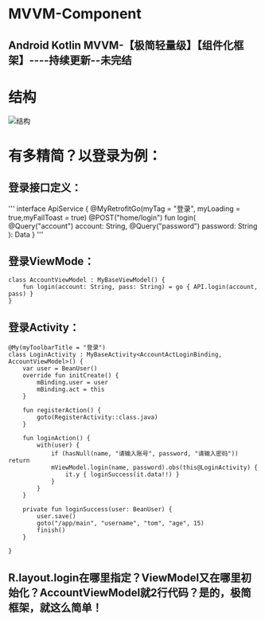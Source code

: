 # MVVM-Component
## Android Kotlin MVVM-【极简轻量级】【组件化框架】----持续更新--未完结

# 结构
![结构](https://user-images.githubusercontent.com/4067327/125152474-577f7880-e17f-11eb-8e94-8813379e2d53.jpg)

# 有多精简？以登录为例：
## 登录接口定义：
'''
interface ApiService {
    @MyRetrofitGo(myTag = "登录", myLoading = true,myFailToast = true)
    @POST("home/login")
    fun login(
        @Query("account") account: String,
        @Query("password") password: String
    ): Data<BeanUser>
}
'''
## 登录ViewMode：
```
class AccountViewModel : MyBaseViewModel() {
    fun login(account: String, pass: String) = go { API.login(account, pass) }
}
```
## 登录Activity：

```
@My(myToolbarTitle = "登录")
class LoginActivity : MyBaseActivity<AccountActLoginBinding, AccountViewModel>() {
    var user = BeanUser()
    override fun initCreate() {
        mBinding.user = user
        mBinding.act = this
    }

    fun registerAction() {
        goto(RegisterActivity::class.java)
    }

    fun loginAction() {
        with(user) {
            if (hasNull(name, "请输入账号", password, "请输入密码")) return
            mViewModel.login(name, password).obs(this@LoginActivity) {
                it.y { loginSuccess(it.data!!) }
            }
        }
    }

    private fun loginSuccess(user: BeanUser) {
        user.save()
        goto("/app/main", "username", "tom", "age", 15)
        finish()
    }

}
```
## R.layout.login在哪里指定？ViewModel又在哪里初始化？AccountViewModel就2行代码？是的，极简框架，就这么简单！


